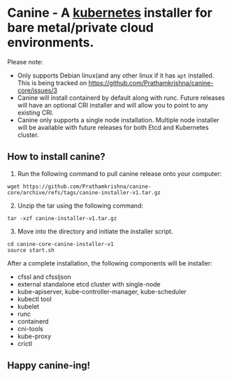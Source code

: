 # Canine - A <a href="https://kubernetes.io/">kubernetes</a> installer for bare metal/private cloud environments.

Please note:
- Only supports Debian linux(and any other linux if it has `apt` installed. This is being tracked on https://github.com/Prathamkrishna/canine-core/issues/3
- Canine will install containerd by default along with runc. Future releases will have an optional CRI installer and will allow you to point to any existing CRI.
- Canine only supports a single node installation. Multiple node installer will be available with future releases for both Etcd and Kubernetes cluster.

## How to install canine?
1. Run the following command to pull canine release onto your computer:
```
wget https://github.com/Prathamkrishna/canine-core/archive/refs/tags/canine-installer-v1.tar.gz
```
2. Unzip the tar using the following command:
```
tar -xzf canine-installer-v1.tar.gz
```
3. Move into the directory and initiate the installer script.
```
cd canine-core-canine-installer-v1
source start.sh
```

After a complete installation, the following components will be installer:
- cfssl and cfssljson
- external standalone etcd cluster with single-node
- kube-apiserver, kube-controller-manager, kube-scheduler
- kubectl tool
- kubelet
- runc
- containerd
- cni-tools
- kube-proxy
- crictl

## **Happy canine-ing!**
